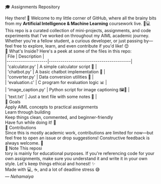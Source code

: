 🎓 Assignments Repository

Hey there! 👋 Welcome to my little corner of GitHub, where all the brainy bits from my **Artificial Intelligence & Machine Learning** coursework live. 🧠💻
This repo is a curated collection of mini-projects, assignments, and code experiments that I've worked on throughout my AIML academic journey. Whether you're a fellow student, a curious developer, or just passing by—feel free to explore, learn, and even contribute if you'd like! 😊<br>
 📁 What's Inside?
Here's a peek at some of the files in this repo:<br>
| File                | Description                              |<br>
|---------------------|------------------------------------------|<br>
| 'calculator.py'     | A simple calculator script 🧮            |<br>
| 'chatbot.py'        | A basic chatbot implementation 🤖        |<br>
| 'converter.py'      | Data conversion utilities 🔄             |<br>
| 'evaluation.c'      | C program for evaluation logic 📊        | <br>
| 'image_caption.py'  | Python script for image captioning 🖼️📝 |<br>
| 'text.txt'          | Just a text file with some notes 📝      |<br>
 🚀 Goals<br>
Apply AIML concepts to practical assignments<br>
Learn through building<br>
Keep things clean, commented, and beginner-friendly<br>
Have fun while doing it! 🎉<br>
🤝 Contributions<br>
Since this is mostly academic work, contributions are limited for now—but feel free to open an issue or drop suggestions! Constructive feedback is always welcome. 🙌<br>
📌 Note
This reposi<br>tory is mainly for educational purposes. If you're referencing code for your own assignments, make sure you understand it and write it in your own style. Let's keep things ethical and honest! ✨<br>
Made with 💻, ☕, and a lot of deadline stress 😅 <br> 
— *Nehamaiya*
